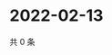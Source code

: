 # 2022-02-13

共 0 条

<!-- BEGIN WEIBO -->
<!-- 最后更新时间 Sun Feb 13 2022 01:12:51 GMT+0800 (China Standard Time) -->

<!-- END WEIBO -->
